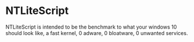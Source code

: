 # NTLiteScript

NTLiteScript is intended to be the benchmark to what your windows 10 should look like, a fast kernel, 0 adware, 0 bloatware, 0 unwanted services.
